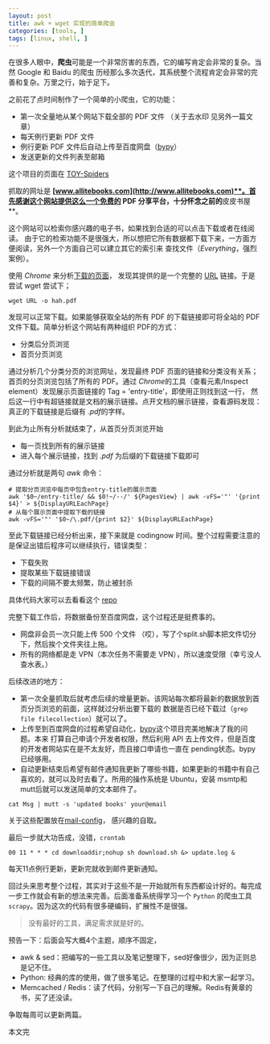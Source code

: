 ```yaml
---
layout: post
title: awk + wget 实现的简单爬虫
categories: [tools, ]
tags: [linux, shell, ]
---
```


在很多人眼中，**爬虫**可能是一个非常厉害的东西，它的编写肯定会非常的复杂。当然 Google 和 Baidu 的爬虫
历经那么多次迭代，其系统整个流程肯定会非常的完善和复杂。万里之行，始于足下。

之前花了点时间制作了一个简单的小爬虫，它的功能：

+ 第一次全量地从某个网站下载全部的 PDF 文件 （关于去水印
见另外一篇文章）
+ 每天例行更新 PDF 文件
+ 例行更新 PDF 文件后自动上传至百度网盘（[bypy](https://github.com/houtianze/bypy)）
+ 发送更新的文件列表至邮箱

这个项目的页面在 [TOY-Spiders](https://github.com/chunyang-wen/toy-spiders/tree/master/AllItEbooksInfo)

抓取的网址是 **[www.allitebooks.com](http://www.allitebooks.com)**。首先感谢这个网站提供这么一个免费的 PDF
分享平台，十分怀念之前的**皮皮书屋**。

这个网站可以检索你感兴趣的电子书，如果找到合适的可以点击下载或者在线阅读。
由于它的检索功能不是很强大，所以想把它所有数据都下载下来，一方面方便阅读，另外一个方面自己可以建立其它的索引来
查找文件（*Everything*，强烈案例）。

使用 *Chrome* 来分析[下载的页面](http://www.allitebooks.com/beginning-python-3rd-edition/)，
发现其提供的是一个完整的 [URL](http://file.allitebooks.com/20170307/Beginning%20Python,%203rd%20Edition.pdf) 链接。于是尝试 wget 尝试下；

```shell
wget URL -o hah.pdf
```

发现可以正常下载。如果能够获取全站的所有 PDF 的下载链接即可将全站的 PDF 文件下载。简单分析这个网站有两种组织
PDF的方式：

+ 分类后分页浏览
+ 首页分页浏览

通过分析几个分类分页的浏览网址，发现最终 PDF 页面的链接和分类没有关系；首页的分页浏览包括了所有的 PDF。通过
*Chrome*的工具（查看元素/Inspect element）发现展示页面链接的 Tag = 'entry-title'，即使用正则找到这一行，
然后这一行中有超链接就是文档的展示链接。点开文档的展示链接，查看源码发现：真正的下载链接是后缀有 *.pdf*的字样。

到此为止所有分析就结束了，从首页分页浏览开始

+ 每一页找到所有的展示链接
+ 进入每个展示链接，找到 *.pdf* 为后缀的下载链接下载即可

通过分析就是两句 *awk* 命令：

```shell
# 提取分页浏览中每页中包含entry-title的展示页面
awk '$0~/entry-title/ && $0!~/--/' ${PagesView} | awk -vFS='"' '{print $4}' > ${DisplayURLEachPage}
# 从每个展示页面中提取下载的链接
awk -vFS='"' '$0~/\.pdf/{print $2}' ${DisplayURLEachPage}
```

至此下载链接已经分析出来，接下来就是 codingnow 时间。整个过程需要注意的是保证出错后程序可以继续执行，错误类型：

+ 下载失败
+ 提取某些下载链接错误
+ 下载的间隔不要太频繁，防止被封杀

具体代码大家可以去看看这个 [repo](https://github.com/chunyang-wen/toy-spiders)

完整下载工作后，将数据备份至百度网盘，这个过程还是挺费事的。

+ 网盘非会员一次只能上传 500 个文件 （哎），写了个split.sh脚本把文件切分下，然后挨个文件夹往上拖。
+ 所有的网络都是走 VPN（本次任务不需要走 VPN），所以速度受限（幸亏没人查水表。）

后续改进的地方：

+ 第一次全量抓取后就考虑后续的增量更新。该网站每次都将最新的数据放到首页分页浏览的前面，这样就过分析出要下载的
数据是否已经下载过（`grep file filecollection`）就可以了。
+ 上传至到百度网盘的过程希望自动化，[bypy](https://github.com/houtianze/bypy)这个项目完美地解决了我的问题。本来
打算自己申请个开发者权限，然后利用 API 去上传文件，但是百度的开发者网站实在是不太友好，而且接口申请也一直在
pending状态。bypy已经够用。
+ 自动更新结束后希望有邮件通知我更新了哪些书籍，如果更新的书籍中有自己喜欢的，就可以及时去看了。所用的操作系统是
Ubuntu，安装 msmtp和mutt后就可以发送简单的文本邮件了。


```shell
cat Msg | mutt -s 'updated books' your@email
```

关于这些配置放在[mail-config](https://github.com/chunyang-wen/config-collections/tree/master/mail)，
感兴趣的自取。

最后一步就大功告成，没错，`crontab`

```shell
00 11 * * * cd downloaddir;nohup sh download.sh &> update.log &
```

每天11点例行更新，更新完就收到邮件更新通知。

回过头来思考整个过程，其实对于这些不是一开始就所有东西都设计好的。每完成一步工作就会有新的想法来完善。后面准备系统得学习一个 `Python` 的爬虫工具 `scrapy`。因为这次的代码有很多硬编码，扩展性不是很强。

> 没有最好的工具，满足需求就是好的。

预告一下：后面会写大概4个主题，顺序不固定，

+ awk & sed：把编写的一些工具以及笔记整理下，sed好像很少，因为正则总是记不住。
+ Python: 经典的库的使用，做了很多笔记。在整理的过程中和大家一起学习。
+ Memcached / Redis：读了代码，分别写一下自己的理解。Redis有黄章的书，买了还没读。

争取每周可以更新两篇。

本文完
